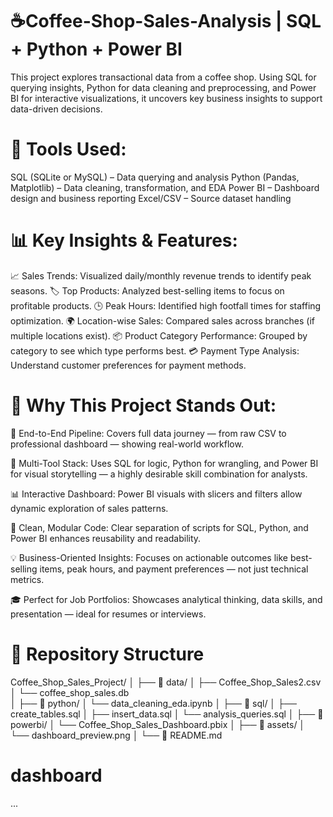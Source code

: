 # ☕Coffee-Shop-Sales-Analysis | SQL + Python +  Power BI 
This project explores transactional data from a coffee shop. Using SQL for querying insights, Python for data cleaning and preprocessing, and Power BI for interactive visualizations, it uncovers key business insights to support data-driven decisions.

# 🔧 Tools Used:
SQL (SQLite or MySQL) – Data querying and analysis
Python (Pandas, Matplotlib) – Data cleaning, transformation, and EDA
Power BI – Dashboard design and business reporting
Excel/CSV – Source dataset handling

# 📊 Key Insights & Features:
  📈 Sales Trends: Visualized daily/monthly revenue trends to identify peak seasons.
  🏷️ Top Products: Analyzed best-selling items to focus on profitable products.
  🕒 Peak Hours: Identified high footfall times for staffing optimization.
  🌍 Location-wise Sales: Compared sales across branches (if multiple locations exist).
  📦 Product Category Performance: Grouped by category to see which type performs best.
  💳 Payment Type Analysis: Understand customer preferences for payment methods.

# 🌟 Why This Project Stands Out:
  🔄 End-to-End Pipeline: Covers full data journey — from raw CSV to professional dashboard — showing real-world workflow.

  🧠 Multi-Tool Stack: Uses SQL for logic, Python for wrangling, and Power BI for visual storytelling — a highly desirable skill combination for analysts.

  📊 Interactive Dashboard: Power BI visuals with slicers and filters allow dynamic exploration of sales patterns.

  🧹 Clean, Modular Code: Clear separation of scripts for SQL, Python, and Power BI enhances reusability and readability.

  💡 Business-Oriented Insights: Focuses on actionable outcomes like best-selling items, peak hours, and payment preferences — not just technical metrics.

  🎓 Perfect for Job Portfolios: Showcases analytical thinking, data skills, and presentation — ideal for resumes or interviews.

  # 📁 Repository Structure
Coffee_Shop_Sales_Project/
│
├── 📁 data/
│   ├── Coffee_Shop_Sales2.csv
│   └── coffee_shop_sales.db      
│
├── 📁 python/
│   └── data_cleaning_eda.ipynb
│
├── 📁 sql/
│   ├── create_tables.sql
│   ├── insert_data.sql
│   └── analysis_queries.sql
│
├── 📁 powerbi/
│   └── Coffee_Shop_Sales_Dashboard.pbix
│
├── 📁 assets/
│   └── dashboard_preview.png
│
└── 📄 README.md

# dashboard

...



